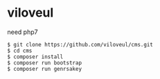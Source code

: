# viloveul

need php7

```batch
$ git clone https://github.com/viloveul/cms.git
$ cd cms
$ composer install
$ composer run bootstrap
$ composer run genrsakey
```
